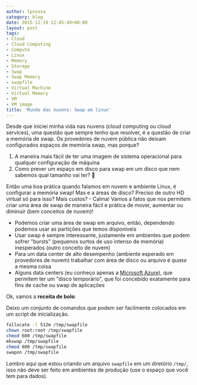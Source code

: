```yaml
---
author: lpsouza
category: blog
date: 2015-12-19 12:45:49+00:00
layout: post
tags:
- Cloud
- Cloud Computing
- Compute
- Linux
- Memory
- Storage
- Swap
- Swap Memory
- swapfile
- Virtual Machine
- Virtual Memory
- VM
- VM image
title: 'Mundo das nuvens: Swap em linux'
---
```


Desde que iniciei minha vida nas nuvens (cloud computing ou cloud services), uma questão que sempre tenho que resolver, é a questão de criar a memória de swap. Os provedores de nuvem pública não deixam configurados espaços de memória swap, mas porque?

1. A maneira mais fácil de ter uma imagem de sistema operacional para qualquer configuração de máquina
2. Como prever um espaço em disco para swap em um disco que nem sabemos qual tamanho vai ter? 🙂

Então uma boa prática quando falamos em nuvem e ambiente Linux, é configurar a memória swap! Mas e a áreas de disco? Preciso de outro HD virtual só para isso? Mais custos? - Calma! Vamos a fatos que nos permitem criar uma área de swap de maneira fácil e prática de mover, aumentar ou diminuir (bem conceitos de nuvem)!

* Podemos criar uma área de swap em arquivo, então, dependendo podemos usar as partições que temos disponíveis
* Usar swap é sempre interessante, justamente em ambientes que podem sofrer "bursts" (pequenos surtos de uso intenso de memória) inesperados (outro conceito de nuvem)
* Para um data center de alto desempenho (ambiente esperado em provedores de nuvem) trabalhar com área de disco ou arquivo é _quase_ a mesma coisa
* Alguns data centers (eu conheço apenas a [Microsoft Azure](https://azure.microsoft.com)), que permitem ter um "disco temporário", que foi concebido exatamente para fins de cache ou swap de aplicações

Ok, vamos a **receita de bolo**:

Deixo um conjunto de comandos que podem ser facilmente colocados em um script de inicialização.

```bash
fallocate -l 512m /tmp/swapfile
chown root:root /tmp/swapfile
chmod 600 /tmp/swapfile
mkswap /tmp/swapfile
chmod 600 /tmp/swapfile
swapon /tmp/swapfile
```

Lembro aqui que estou criando um arquivo `swapfile` em um diretório `/tmp/`, isso não deve ser feito em ambientes de produção (use o espaço que você tem para dados).
